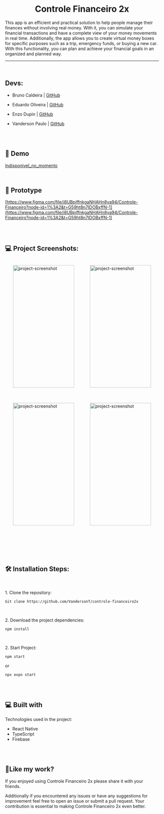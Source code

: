 <h1 align="center" id="title">Controle Financeiro 2x</h1>

<p id="description">This app is an efficient and practical solution to help people manage their finances without involving real money. With it, you can simulate your financial transactions and have a complete view of your money movements in real time. Additionally, the app allows you to create virtual money boxes for specific purposes such as a trip, emergency funds, or buying a new car. With this functionality, you can plan and achieve your financial goals in an organized and planned way.</p>

___

<br/>
<h2>Devs:</h2>

- Bruno Caldeira | [GitHub](https://github.com/caldeira-bruno)

- Eduardo Oliveira | [GitHub](https://github.com/Duduax)

- Enzo Dupin | [GitHub](https://github.com/EnzoAD)

- Vanderson Paulo | [GitHub](https://github.com/VandersonT)

<br/><br/>
<h2>🚀 Demo</h2>

[Indisponivel\_no\_momento](Indisponivel_no_momento)


<br/>
<h2>🔨 Prototype</h2>

[https://www.figma.com/file/i8UBpjffnkgaNHAHn8ya94/Controle-Financeiro?node-id=1%3A2&t=G59ht8n7IDOBxffN-1](https://www.figma.com/file/i8UBpjffnkgaNHAHn8ya94/Controle-Financeiro?node-id=1%3A2&t=G59ht8n7IDOBxffN-1)


<br/><br/>
<h2>💻 Project Screenshots:</h2>
<br/>

<div style="display: flex; justify-content: space-around;flex-wrap: wrap;">
<img style="margin-bottom: 50px"  src="https://images2.imgbox.com/8a/8f/30wLMkKa_o.png" alt="project-screenshot" width="200" height="400/">

<img style="margin-bottom: 50px" src="https://images2.imgbox.com/df/88/N5qc8tOP_o.png" alt="project-screenshot" width="200" height="400/">

<img style="margin-bottom: 50px"  src="https://images2.imgbox.com/a0/eb/mF0eOfOW_o.png" alt="project-screenshot" width="200" height="400/">

<img style="margin-bottom: 50px"  src="https://images2.imgbox.com/4b/0e/2XjptncE_o.png" alt="project-screenshot" width="200" height="400/">
</div>

<br/><br/>
<h2>🛠️ Installation Steps:</h2>
<br/>
<p>1. Clone the repository:</p>

```
Git clone https://github.com/VandersonT/controle-financeiro2x
```
<br/>
<p>2. Download the project dependencies:</p>

```
npm install
```

<br/>
<p>2. Start Project:</p>

```
npm start
```
or
```
npx expo start
```

  
  <br/><br/>
<h2>💻 Built with</h2>

Technologies used in the project:

*   React Native
*   TypeScript
*   Firebase

<br/><br/>
<h2>💖Like my work?</h2>
<p>If you enjoyed using Controle Financeiro 2x please share it with your friends. </p>

<p>Additionally if you encountered any issues or have any suggestions for improvement feel free to open an issue or submit a pull request. Your contribution is essential to making Controle Financeiro 2x even better.</p>
